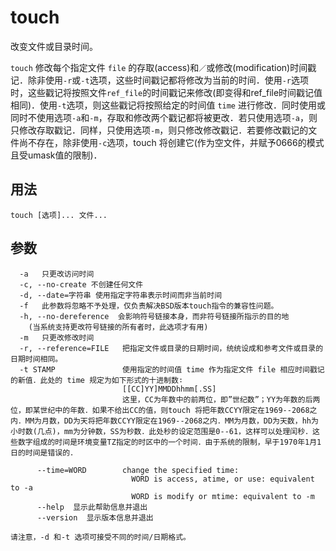 # touch

改变文件或目录时间。

`touch` 修改每个指定文件 `file` 的存取(access)和`／`或修改(modification)时间戳记．除非使用`-r`或`-t`选项，这些时间戳记都将修改为当前的时间．使用`-r`选项时，这些戳记将按照文件`ref_file`的时间戳记来修改(即变得和ref_file时间戳记值相同)．使用`-t`选项，则这些戳记将按照给定的时间值 `time` 进行修改．同时使用或同时不使用选项`-a`和`-m`，存取和修改两个戳记都将被更改．若只使用选项`-a`，则只修改存取戳记．同样，只使用选项`-m`，则只修改修改戳记．若要修改戳记的文件尚不存在，除非使用`-c`选项，touch 将创建它(作为空文件，并赋予0666的模式且受umask值的限制)．

## 用法

```shell
touch [选项]... 文件...
```

## 参数

```shell
  -a   只更改访问时间
  -c, --no-create 不创建任何文件
  -d, --date=字符串 使用指定字符串表示时间而非当前时间
  -f   此参数将忽略不予处理，仅负责解决BSD版本touch指令的兼容性问题。
  -h, --no-dereference  会影响符号链接本身，而非符号链接所指示的目的地
    (当系统支持更改符号链接的所有者时，此选项才有用)
  -m   只更改修改时间
  -r, --reference=FILE   把指定文件或目录的日期时间，统统设成和参考文件或目录的日期时间相同。
  -t STAMP               使用指定的时间值 time 作为指定文件 file 相应时间戳记的新值．此处的 time 规定为如下形式的十进制数∶
                         [[CC]YY]MMDDhhmm[.SS]
                         这里，CC为年数中的前两位，即”世纪数”；YY为年数的后两位，即某世纪中的年数．如果不给出CC的值，则touch 将把年数CCYY限定在1969--2068之内．MM为月数，DD为天将把年数CCYY限定在1969--2068之内．MM为月数，DD为天数，hh为小时数(几点)，mm为分钟数，SS为秒数．此处秒的设定范围是0--61，这样可以处理闰秒．这些数字组成的时间是环境变量TZ指定的时区中的一个时间．由于系统的限制，早于1970年1月1日的时间是错误的．

      --time=WORD        change the specified time:
                           WORD is access, atime, or use: equivalent to -a
                           WORD is modify or mtime: equivalent to -m
      --help  显示此帮助信息并退出
      --version  显示版本信息并退出

请注意，-d 和-t 选项可接受不同的时间/日期格式。
```
